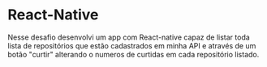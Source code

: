 # React-Native
 Nesse desafio desenvolvi um app com React-native capaz de listar toda lista de repositórios que estão cadastrados em minha API e através de um botão "curtir" alterando o numeros de curtidas em cada repositório listado.
